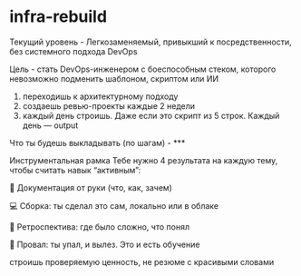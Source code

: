 # infra-rebuild

Текущий уровень - Легкозаменяемый, привыкший к посредственности, без системного подхода DevOps

Цель - стать DevOps-инженером с боеспособным стеком, которого невозможно подменить шаблоном, скриптом или ИИ
  1. переходишь к архитектурному подходу
  2. создаешь ревью-проекты каждые 2 недели
  3. каждый день строишь. Даже если это скрипт из 5 строк. Каждый день — output


Что ты будешь выкладывать (по шагам) - ***




Инструментальная рамка
Тебе нужно 4 результата на каждую тему, чтобы считать навык “активным”:

📄 Документация от руки (что, как, зачем)

💻 Сборка: ты сделал это сам, локально или в облаке

🧠 Ретроспектива: где было сложно, что понял

🧪 Провал: ты упал, и вылез. Это и есть обучение

строишь проверяемую ценность, не резюме с красивыми словами
